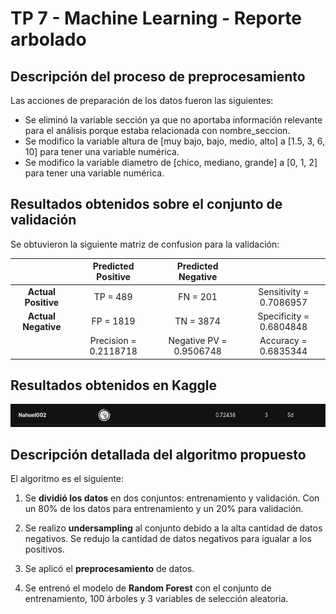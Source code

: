 # TP 7 - Machine Learning - Reporte arbolado

## Descripción del proceso de preprocesamiento
Las acciones de preparación de los datos fueron las siguientes:
- Se eliminó la variable sección ya que no aportaba información relevante para el análisis porque estaba relacionada con nombre_seccion.
- Se modifico la variable altura de [muy bajo, bajo, medio, alto] a [1.5, 3, 6, 10] para tener una variable numérica.
- Se modifico la variable diametro de [chico, mediano, grande] a [0, 1, 2] para tener una variable numérica.


## Resultados obtenidos sobre el conjunto de validación
Se obtuvieron la siguiente matriz de confusion para la validación:

| | **Predicted Positive**| **Predicted Negative** | |
|:--:|:--:|:--:|:--:|
|**Actual Positive**| TP = 489 | FN = 201 | Sensitivity = 0.7086957  |
|**Actual Negative**| FP = 1819 | TN = 3874 | Specificity = 0.6804848   |
| | Precision =  0.2118718 | Negative PV = 0.9506748 | Accuracy = 0.6835344 |


## Resultados obtenidos en Kaggle
![](./images/kaggle_results.png)

## Descripción detallada del algoritmo propuesto
El algoritmo es el siguiente:

1. Se **dividió los datos** en dos conjuntos: entrenamiento y validación. Con un 80% de los datos para entrenamiento y un 20% para validación.

2. Se realizo **undersampling** al conjunto debido a la alta cantidad de datos negativos. Se redujo la cantidad de datos negativos para igualar a los positivos.

3. Se aplicó el **preprocesamiento** de datos.

4. Se entrenó el modelo de **Random Forest** con el conjunto de entrenamiento, 100 árboles y 3 variables de selección aleatoria.



